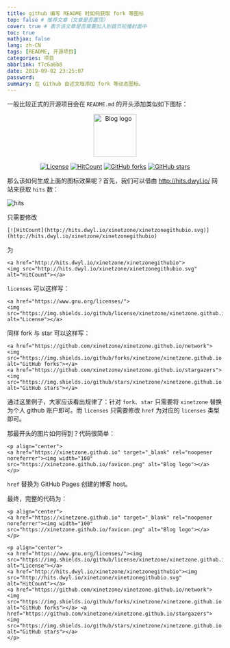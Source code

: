 ```yaml
---
title: github 编写 README 时如何获取 fork 等图标
top: false # 推荐文章（文章是否置顶）
cover: true # 表示该文章是否需要加入到首页轮播封面中
toc: true
mathjax: false
lang: zh-CN
tags: [README, 开源项目]
categories: 项目
abbrlink: f7c6a6b8
date: 2019-09-02 23:25:07
password:
summary: 在 Github 自述文档添加 fork 等动态图标。
---
```


一般比较正式的开源项目会在 `README.md` 的开头添加类似如下图标：

<p align="center"> 
<a href="https://xinetzone.github.io" target="_blank" rel="noopener noreferrer"><img width="100" src="https://xinetzone.github.io/favicon.png" alt="Blog logo"></a>
</p>

<p align="center">
<a href="https://www.gnu.org/licenses/"><img src="https://img.shields.io/github/license/xinetzone/xinetzone.github.io.svg" alt="License"></a>
<a href="http://hits.dwyl.io/xinetzone/xinetzonegithubio"><img src="http://hits.dwyl.io/xinetzone/xinetzonegithubio.svg" alt="HitCount"></a>
<a href="https://github.com/xinetzone/xinetzone.github.io/network"><img src="https://img.shields.io/github/forks/xinetzone/xinetzone.github.io.svg" alt="GitHub forks"></a> <a href="https://github.com/xinetzone/xinetzone.github.io/stargazers"><img src="https://img.shields.io/github/stars/xinetzone/xinetzone.github.io.svg" alt="GitHub stars"></a>
</p>

那么该如何生成上面的图标效果呢？首先，我们可以借由 <http://hits.dwyl.io/> 网站来获取 `hits` 数：

![hits](hits.png)

只需要修改

```
[![HitCount](http://hits.dwyl.io/xinetzone/xinetzonegithubio.svg)](http://hits.dwyl.io/xinetzone/xinetzonegithubio)
```

为

```
<a href="http://hits.dwyl.io/xinetzone/xinetzonegithubio">
<img src="http://hits.dwyl.io/xinetzone/xinetzonegithubio.svg" alt="HitCount"></a>
```

`licenses` 可以这样写：

```
<a href="https://www.gnu.org/licenses/">
<img src="https://img.shields.io/github/license/xinetzone/xinetzone.github.io.svg" alt="License"></a>
```

同样 fork 与 star 可以这样写：

```
<a href="https://github.com/xinetzone/xinetzone.github.io/network">
<img src="https://img.shields.io/github/forks/xinetzone/xinetzone.github.io.svg" alt="GitHub forks"></a> 
<a href="https://github.com/xinetzone/xinetzone.github.io/stargazers">
<img src="https://img.shields.io/github/stars/xinetzone/xinetzone.github.io.svg" alt="GitHub stars"></a>
```

通过这里例子，大家应该看出规律了：针对 `fork`、`star` 只需要将 `xinetzone` 替换为个人 github 账户即可。而 `licenses` 只需要修改 `href` 为对应的 `licenses` 类型即可。

那最开头的图片如何得到？代码很简单：

```
<p align="center">
<a href="https://xinetzone.github.io" target="_blank" rel="noopener noreferrer"><img width="100" src="https://xinetzone.github.io/favicon.png" alt="Blog logo"></a>
</p>
```

`href` 替换为 GitHub Pages 创建的博客 host。

最终，完整的代码为：

```
<p align="center">
<a href="https://xinetzone.github.io" target="_blank" rel="noopener noreferrer"><img width="100" src="https://xinetzone.github.io/favicon.png" alt="Blog logo"></a>
</p>

<p align="center">
<a href="https://www.gnu.org/licenses/"><img src="https://img.shields.io/github/license/xinetzone/xinetzone.github.io.svg" alt="License"></a>
<a href="http://hits.dwyl.io/xinetzone/xinetzonegithubio"><img src="http://hits.dwyl.io/xinetzone/xinetzonegithubio.svg" alt="HitCount"></a>
<a href="https://github.com/xinetzone/xinetzone.github.io/network"><img src="https://img.shields.io/github/forks/xinetzone/xinetzone.github.io.svg" alt="GitHub forks"></a> <a href="https://github.com/xinetzone/xinetzone.github.io/stargazers"><img src="https://img.shields.io/github/stars/xinetzone/xinetzone.github.io.svg" alt="GitHub stars"></a>
</p>
```